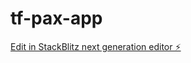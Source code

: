 # tf-pax-app

[Edit in StackBlitz next generation editor ⚡️](https://stackblitz.com/~/github.com/JustinAFaulkner/tf-pax-app)